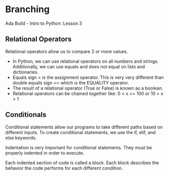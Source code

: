 # Branching
Ada Build - Intro to Python: Lesson 3

## Relational Operators

Relational operators allow us to compare 2 or more values. 
* In Python, we can use relational operators on all numbers and strings. Additionally, we can use equals and does not equal on lists and dictionaries. 
* Equals sign = is the assignment operator. This is very very different than double equals sign == which is the EQUALITY operator. 
* The result of a relational operator (True or False) is known as a boolean. 
* Relational operators can be chained together like: 0 < x <= 100 or 10 > x > 1 

## Conditionals
Conditional statements allow our programs to take different paths based on different inputs. To create conditional statements, we use the if, elif, and else keywords. 

Indentation is very important for conditional statements. They must be properly indented in order to execute. 

Each indented section of code is called a block. Each block describes the behavior the code performs for each different condition. 



